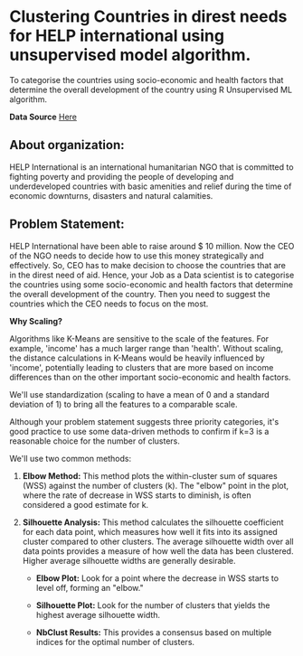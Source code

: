 # Clustering Countries in direst needs for HELP international using unsupervised model algorithm.

To categorise the countries using socio-economic and health factors that determine the overall development of the country using R Unsupervised ML algorithm.

**Data Source** [Here](https://www.kaggle.com/datasets/rohan0301/unsupervised-learning-on-country-data)

## **About organization:**

HELP International is an international humanitarian NGO that is committed to fighting poverty and providing the people of developing and underdeveloped countries with basic amenities and relief during the time of economic downturns, disasters and natural calamities.

## **Problem Statement:**

HELP International have been able to raise around \$ 10 million. Now the CEO of the NGO needs to decide how to use this money strategically and effectively. So, CEO has to make decision to choose the countries that are in the direst need of aid. Hence, your Job as a Data scientist is to categorise the countries using some socio-economic and health factors that determine the overall development of the country. Then you need to suggest the countries which the CEO needs to focus on the most.

**Why Scaling?**

Algorithms like K-Means are sensitive to the scale of the features. For example, 'income' has a much larger range than 'health'. Without scaling, the distance calculations in K-Means would be heavily influenced by 'income', potentially leading to clusters that are more based on income differences than on the other important socio-economic and health factors.

We'll use standardization (scaling to have a mean of 0 and a standard deviation of 1) to bring all the features to a comparable scale.

Although your problem statement suggests three priority categories, it's good practice to use some data-driven methods to confirm if k=3 is a reasonable choice for the number of clusters.

We'll use two common methods:

1.  **Elbow Method:** This method plots the within-cluster sum of squares (WSS) against the number of clusters (k). The "elbow" point in the plot, where the rate of decrease in WSS starts to diminish, is often considered a good estimate for k.

2.  **Silhouette Analysis:** This method calculates the silhouette coefficient for each data point, which measures how well it fits into its assigned cluster compared to other clusters. The average silhouette width over all data points provides a measure of how well the data has been clustered. Higher average silhouette widths are generally desirable.

    -   **Elbow Plot:** Look for a point where the decrease in WSS starts to level off, forming an "elbow."

    -   **Silhouette Plot:** Look for the number of clusters that yields the highest average silhouette width.

    -   **NbClust Results:** This provides a consensus based on multiple indices for the optimal number of clusters.
